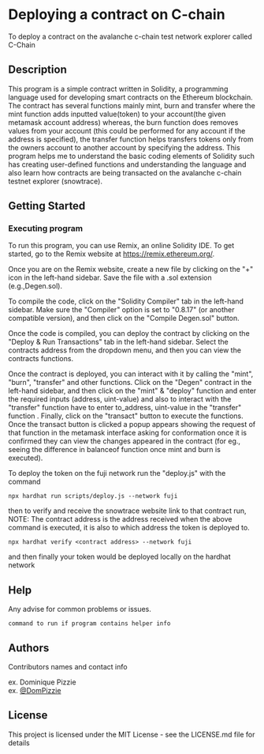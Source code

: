 # Deploying a contract on C-chain

To deploy a contract on the avalanche c-chain test network explorer called C-Chain

## Description

This program is a simple contract written in Solidity, a programming language used for developing smart contracts on the Ethereum blockchain. The contract has several functions mainly mint, burn and  transfer where the mint function adds inputted value(token) to your account(the given metamask account address) whereas, the burn function does removes values from your account (this could be performed for any account if the address is specified), the transfer function helps transfers tokens only from the owners account to another account by specifying the address.  This program helps me to understand the basic coding elements of Solidity such has creating user-defined functions and understanding the language and also learn how contracts are being transacted on the avalanche c-chain testnet explorer (snowtrace). 

## Getting Started

### Executing program

To run this program, you can use Remix, an online Solidity IDE. To get started, go to the Remix website at https://remix.ethereum.org/.

Once you are on the Remix website, create a new file by clicking on the "+" icon in the left-hand sidebar. Save the file with a .sol extension (e.g.,Degen.sol). 

To compile the code, click on the "Solidity Compiler" tab in the left-hand sidebar. Make sure the "Compiler" option is set to "0.8.17" (or another compatible version), and then click on the "Compile Degen.sol" button.

Once the code is compiled, you can deploy the contract by clicking on the "Deploy & Run Transactions" tab in the left-hand sidebar. Select the contracts address from the dropdown menu, and then you can view the contracts functions.

Once the contract is deployed, you can interact with it by calling the  "mint", "burn", "transfer" and other functions. Click on the "Degen" contract in the left-hand sidebar, and then click on the "mint" & "deploy" function and enter the required inputs (address, uint-value) and also to interact with the "transfer" function have to enter to_address, uint-value in the "transfer" function . Finally, click on the "transact" button to execute the functions. Once the transact button is clicked a popup appears showing the request of that function in the metamask interface asking for conformation once it is confirmed they can view the changes appeared in the contract (for eg., seeing the difference in balanceof function once mint and burn is executed).

To deploy the token on the fuji network run the "deploy.js" with the command
``` shell
npx hardhat run scripts/deploy.js --network fuji
```
then to verify and receive the snowtrace website link to that contract run, NOTE: The contract address is the address received when the above command is executed, it is also to which address the token is deployed to.
``` shell
npx hardhat verify <contract address> --network fuji
```
and then finally your token would be deployed locally on the hardhat network

## Help

Any advise for common problems or issues.
```
command to run if program contains helper info
```

## Authors

Contributors names and contact info

ex. Dominique Pizzie  
ex. [@DomPizzie](https://twitter.com/dompizzie)


## License

This project is licensed under the MIT License - see the LICENSE.md file for details
